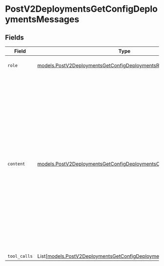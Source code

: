 # PostV2DeploymentsGetConfigDeploymentsMessages


## Fields

| Field                                                                                                                                                                                                                                                                    | Type                                                                                                                                                                                                                                                                     | Required                                                                                                                                                                                                                                                                 | Description                                                                                                                                                                                                                                                              |
| ------------------------------------------------------------------------------------------------------------------------------------------------------------------------------------------------------------------------------------------------------------------------ | ------------------------------------------------------------------------------------------------------------------------------------------------------------------------------------------------------------------------------------------------------------------------ | ------------------------------------------------------------------------------------------------------------------------------------------------------------------------------------------------------------------------------------------------------------------------ | ------------------------------------------------------------------------------------------------------------------------------------------------------------------------------------------------------------------------------------------------------------------------ |
| `role`                                                                                                                                                                                                                                                                   | [models.PostV2DeploymentsGetConfigDeploymentsResponseRole](../models/postv2deploymentsgetconfigdeploymentsresponserole.md)                                                                                                                                               | :heavy_check_mark:                                                                                                                                                                                                                                                       | The role of the prompt message                                                                                                                                                                                                                                           |
| `content`                                                                                                                                                                                                                                                                | [models.PostV2DeploymentsGetConfigDeploymentsContent](../models/postv2deploymentsgetconfigdeploymentscontent.md)                                                                                                                                                         | :heavy_check_mark:                                                                                                                                                                                                                                                       | The contents of the user message. Either the text content of the message or an array of content parts with a defined type, each can be of type `text` or `image_url` when passing in images. You can pass multiple images by adding multiple `image_url` content parts.  |
| `tool_calls`                                                                                                                                                                                                                                                             | List[[models.PostV2DeploymentsGetConfigDeploymentsResponseToolCalls](../models/postv2deploymentsgetconfigdeploymentsresponsetoolcalls.md)]                                                                                                                               | :heavy_minus_sign:                                                                                                                                                                                                                                                       | N/A                                                                                                                                                                                                                                                                      |